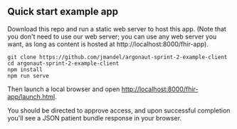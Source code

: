 ## Quick start example app

Download this repo and run a static web server to host this app. (Note that you
don't need to use our web server; you can use any web server you want, as long
as content is hosted at http://localhost:8000/fhir-app).

    git clone https://github.com/jmandel/argonaut-sprint-2-example-client
    cd argonaut-sprint-2-example-client
    npm install
    npm run serve


Then launch a local browser and open
[http://localhost:8000/fhir-app/launch.html](http://localhost:8000/fhir-app/launch.html).

You should be directed to approve access, and upon successful completion you'll
see a JSON patient bundle response in your browser.
